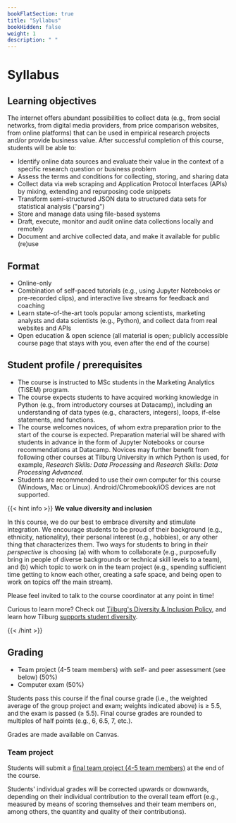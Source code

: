 ```yaml
---
bookFlatSection: true
title: "Syllabus"
bookHidden: false
weight: 1
description: " "
---
```


# Syllabus

## Learning objectives

The internet offers abundant possibilities to collect data (e.g., from social networks, from digital media providers, from price comparison websites, from online platforms) that can be used in empirical research projects and/or provide business value. After successful completion of this course, students will be able to:

-	Identify online data sources and evaluate their value in the context of a specific research question or business problem
- Assess the terms and conditions for collecting, storing, and sharing data
- Collect data via web scraping and Application Protocol Interfaces (APIs) by mixing, extending and repurposing code snippets
- Transform semi-structured JSON data to structured data sets for statistical analysis ("parsing")
- Store and manage data using file-based systems <!--and databases-->
- Draft, execute, monitor and audit online data collections locally and remotely
- Document and archive collected data, and make it available for public (re)use

## Format

- Online-only
- Combination of self-paced tutorials (e.g., using Jupyter Notebooks or pre-recorded clips), and interactive live streams for feedback and coaching
- Learn state-of-the-art tools popular among scientists, marketing analysts and data scientists (e.g., Python), and collect data from real websites and APIs
- Open education & open science (all material is open; publicly accessible course page that stays with you, even after the end of the course)

<!--, simulations, hackathon-->
<!-- work on VMs on AWS, code in SQL and R, compete on Kaggle, or work on own computer--; Coding Dojo student-=led analysis; while sharing screens-->

## Student profile / prerequisites

- The course is instructed to MSc students in the Marketing Analytics (TiSEM) program.
- The course expects students to have acquired working knowledge in Python (e.g., from introductory courses at Datacamp), including an understanding of data types (e.g., characters, integers), loops, if-else statements, and functions.
- The course welcomes novices, of whom extra preparation prior to the start of the course is expected. Preparation material will be shared with students in advance in the form of Jupyter Notebooks or course recommendations at Datacamp. Novices may further benefit from following other courses at Tilburg University in which Python is used, for example, *Research Skills: Data Processing* and *Research Skills: Data Processing Advanced*.
- Students are recommended to use their own computer for this course (Windows, Mac or Linux). Android/Chromebook/iOS devices are not supported.

<!--We will review the basics during induction week, but the pace will be very brisk.
-->

{{< hint info >}}
__We value diversity and inclusion__

In this course, we do our best to embrace diversity and stimulate integration. We encourage students to be proud of their background (e.g., ethnicity, nationality), their personal interest (e.g., hobbies), or any other thing that characterizes them. Two ways for students to bring in *their perspective* is choosing (a) with whom to collaborate (e.g., purposefully bring in people of diverse backgrounds or technical skill levels to a team), and (b) which topic to work on in the team project (e.g., spending sufficient time getting to know each other, creating a safe space, and being open to work on topics off the main stream).

Please feel invited to talk to the course coordinator at any point in time!

Curious to learn more? Check out [Tilburg's Diversity & Inclusion Policy](https://www.tilburguniversity.edu/about/working/gender-policy), and learn how Tilburg [supports student diversity](https://www.tilburguniversity.edu/students/studying/campus/diversity).

{{< /hint >}}

## Grading

- Team project (4-5 team members) with self- and peer assessment (see below) (50%)
- Computer exam (50%)

Students pass this course if the final course grade (i.e., the weighted average of the group project and exam; weights indicated above) is ≥ 5.5, and the exam is passed (≥ 5.5). Final course grades are rounded to multiples of half points (e.g., 6, 6.5, 7, etc.).

Grades are made available on Canvas.

### Team project

Students will submit a [final team project (4-5 team members)](project) at the end of the course.

Students' individual grades will be corrected upwards or downwards, depending on their individual contribution to the overall team effort (e.g., measured by means of scoring themselves and their team members on, among others, the quantity and quality of their contributions).
<!--
### Individual contribution to team project

Students individual contribution to the team project will be equal to the overall team grade, corrected upwards or downwards depending on
their effort. To measure effort, team members score themselves and their team members on, among others, the quantity and quality of their contributions.

{{< hint info >}}
__Calculation of individual contribution to team project__

1. Students score themselves and other team members on the following questions (answered on a scale between 1 = lowest, and 5 = highest)
  - How was the pro-active attitude of the student?
  - How was the student as a team player?
  - How was the sense of responsibility of the student?
  - How was the punctuality of the student with respect to internal deadlines?
  - How was the time and energy devoted of this student?
  - How was the quantity of the contribution of the student?
  - How was the quality of the contribution of the student?

2. Compute average score from (1) for each student within a team, across all questions. ("How did team members rate the focal student?")

3. Compute average team effort score, by averaging (within each team) the scores obtained in (2). ("What was the overall team effort?")

4. Compute students' self- and peer assessment score (`SPAscore`), by dividing each student's score by the team average. ("How did the student perform, relative to the overall team effort?"

5. Multiply the team project grade with the `SPAscore`, to arrive at the individual contribution to the team project.

{{< /hint >}}

### Share individual progress and learnings

Sharing one's progress and learnings in class is a crucial component of the course. Students can submit, during the course, their works for use in class or by other students.

Works encompass:
- material for use during a live stream (e.g., data availability assessments for projects),
- maintaining a public FAQ/blog sharing one's progress, and
- open science contribution in the form of PRs to GitHub.

Students receive a pass on this component for submitting at least one piece of work during the course, via Canvas.

-->
